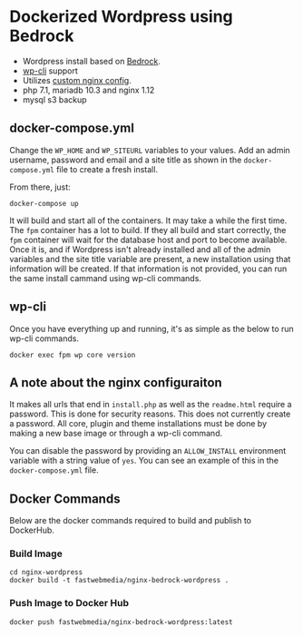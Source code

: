 # Dockerized Wordpress using Bedrock

* Wordpress install based on [Bedrock](https://github.com/roots/bedrock).
* [wp-cli](https://wp-cli.org) support
* Utilizes [custom nginx config](https://github.com/perusio/wordpress-nginx).
* php 7.1, mariadb 10.3 and nginx 1.12
* mysql s3 backup

## docker-compose.yml

Change the `WP_HOME` and `WP_SITEURL` variables to your values. Add an admin username, password and email and a site title as shown in the `docker-compose.yml` file to create a fresh install.

From there, just:

```
docker-compose up
```

It will build and start all of the containers. It may take a while the first time. The `fpm` container has a lot to build. If they all build and start correctly, the `fpm` container will wait for the database host and port to become available. Once it is, and if Wordpress isn't already installed and all of the admin variables and the site title variable are present, a new installation using that information will be created. If that information is not provided, you can run the same install cammand using wp-cli commands.

## wp-cli

Once you have everything up and running, it's as simple as the below to run wp-cli commands.

```
docker exec fpm wp core version
```

## A note about the nginx configuraiton

It makes all urls that end in `install.php` as well as the `readme.html` require a password. This is done for security reasons. This does not currently create a password. All core, plugin and theme installations must be done by making a new base image or through a wp-cli command.

You can disable the password by providing an `ALLOW_INSTALL` environment variable with a string value of `yes`. You can see an example of this in the `docker-compose.yml` file.

## Docker Commands

Below are the docker commands required to build and publish to DockerHub.

### Build Image

```
cd nginx-wordpress
docker build -t fastwebmedia/nginx-bedrock-wordpress .
```

### Push Image to Docker Hub

`docker push fastwebmedia/nginx-bedrock-wordpress:latest`
